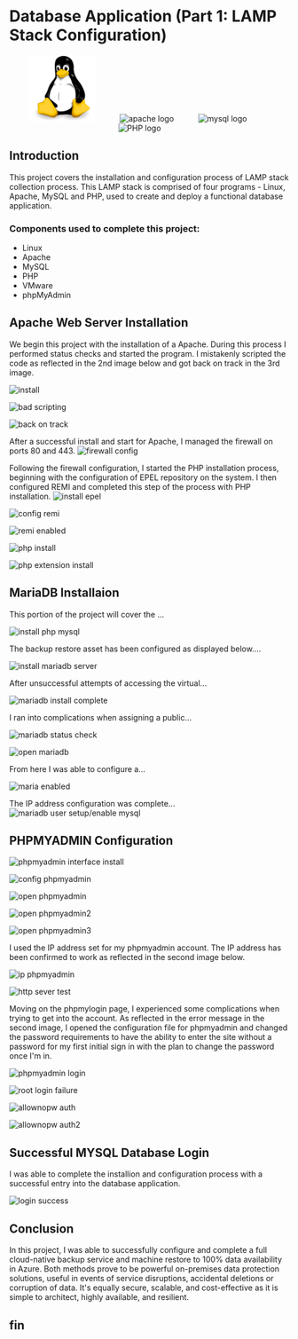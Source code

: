 # Database Application (Part 1: LAMP Stack Configuration)

<div align="center">
  <img src="https://raw.githubusercontent.com/devicons/devicon/master/icons/linux/linux-original.svg" height="120" alt="linux logo"  />
  <img width="36" />
  <img src="https://seeklogo.com/images/A/apache-logo-89257496F9-seeklogo.com.png" height="120" alt="apache logo"  />
  <img width="36" />
  <img src="https://cdn.jsdelivr.net/gh/devicons/devicon/icons/mysql/mysql-original.svg" height="120" alt="mysql logo"  />
  <img width="36" />
  <img src="https://upload.wikimedia.org/wikipedia/commons/thumb/2/27/PHP-logo.svg/2560px-PHP-logo.svg.png" height="110" alt="PHP logo"  />
  <img width="30" />
</div>

## Introduction

This project covers the installation and configuration process of LAMP stack collection process. This LAMP stack is comprised of four programs - Linux, Apache, MySQL and PHP, used to create and deploy a functional database application. 

### Components used to complete this project:

- Linux
- Apache
- MySQL
- PHP
- VMware
- phpMyAdmin

## Apache Web Server Installation

We begin this project with the installation of a Apache. During this process I performed status checks and started the program. I mistakenly scripted the code as reflected in the 2nd image below and got back on track in the 3rd image.

![install](https://imgur.com/jBQejrd.jpg)

![bad scripting](https://imgur.com/LBc9PUh.jpg) 

![back on track](https://imgur.com/4Bh8LdG.jpg)

After a successful install and start for Apache, I managed the firewall on ports 80 and 443.
![firewall config](https://imgur.com/DpZ6Tx1.jpg) 

Following the firewall configuration, I started the PHP installation process, beginning with the configuration of EPEL repository on the system. I then configured REMI and completed this step of the process with PHP installation.
![install epel](https://imgur.com/vXBZtD3.jpg) 

![config remi](https://imgur.com/JZ4vhgO.jpg) 

![remi enabled](https://imgur.com/zco7Ink.jpg) 

![php install](https://imgur.com/YNGoilw.jpg) 

![php extension install](https://imgur.com/1WU2rba.jpg) 

## MariaDB Installaion

This portion of the project will cover the ...

![install php mysql](https://imgur.com/J31VDcT.jpg) 

The backup restore asset has been configured as displayed below....

![install mariadb server](https://imgur.com/H09pOrL.jpg) 

After unsuccessful attempts of accessing the virtual...

![mariadb install complete](https://imgur.com/IbsfzN3.jpg) 

I ran into complications when assigning a public...

![mariadb status check](https://imgur.com/eLXry5H.jpg) 

![open mariadb](https://imgur.com/1Jat4nX.jpg) 

From here I was able to configure a...

![maria enabled](https://imgur.com/iMre9vk.jpg) 

The IP address configuration was complete...
![mariadb user setup/enable mysql](https://imgur.com/pxHT5iG.jpg) 

## PHPMYADMIN Configuration
![phpmyadmin interface install](https://imgur.com/jCBMu0l.jpg) 

![config phpmyadmin](https://imgur.com/yHgH8GP.jpg) 

![open phpmyadmin](https://imgur.com/YifEubJ.jpg) 

![open phpmyadmin2](https://imgur.com/aBWX388.jpg) 

![open phpmyadmin3](https://imgur.com/ojQllTe.jpg) 

I used the IP address set for my phpmyadmin account. The IP address has been confirmed to work as reflected in the second image below.

![ip phpmyadmin](https://imgur.com/EJLmQpy.jpg) 

![http sever test](https://imgur.com/OPmEvyy.jpg) 

Moving on the phpmylogin page, I experienced some complications when trying to get into the account. As reflected in the error message in the second image, I opened the configuration file for phpmyadmin and changed the password requirements to have the ability to enter the site without a password for my first initial sign in with the plan to change the password once I'm in.

![phpmyadmin login](https://imgur.com/a5pimMP.jpg) 

![root login failure](https://imgur.com/gWZjdta.jpg) 

![allownopw auth](https://imgur.com/yaxRtLy.jpg) 

![allownopw auth2](https://imgur.com/HSGIasf.jpg) 

## Successful MYSQL Database Login
I was able to complete the installion and configuration process with a successful entry into the database application.

![login success](https://imgur.com/fwrgRYW.jpg) 

## Conclusion
In this project, I was able to successfully configure and complete a full cloud-native backup service and machine restore to 100% data availability in Azure. Both methods prove to be powerful on-premises data protection solutions, useful in events of service disruptions, accidental deletions or corruption of data. It's equally secure, scalable, and cost-effective as it is simple to architect, highly available, and resilient.

## fin
